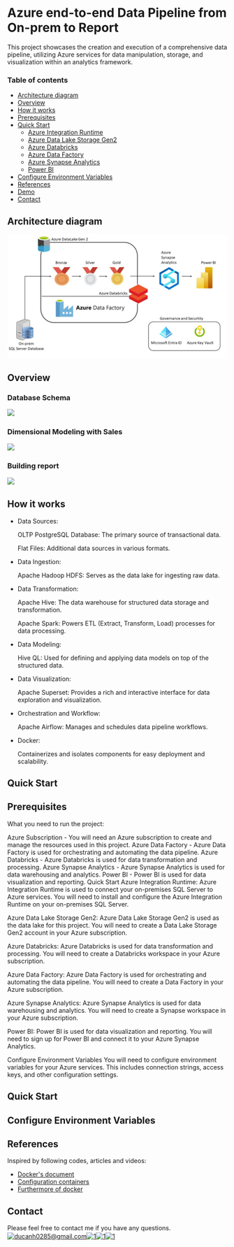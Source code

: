 # Azure end-to-end Data Pipeline from On-prem to Report 

This project showcases the creation and execution of a comprehensive data pipeline, utilizing Azure services for data manipulation, storage, and visualization within an analytics framework.

### Table of contents

* [Architecture diagram](#architecture-diagram)
* [Overview](#overview)
* [How it works](#how-it-works)
* [Prerequisites](#prerequisites)
* [Quick Start](#quick-start)
    * [Azure Integration Runtime](#azure-integration-runtime)
    * [Azure Data Lake Storage Gen2](#azure-datalake)
    * [Azure Databricks](#azzure-databrick)
    * [Azure Data Factory](#azure-data-factory)
    * [Azure Synapse Analytics](#azure-synapse-analytics)
    * [Power BI](#power-bi)
* [Configure Environment Variables](#configure-environment-variables)
* [References](#references)
* [Demo](#demo)
* [Contact](#contact)

## Architecture diagram

![](./image/architecture.jpg)

## Overview
  ### Database Schema
  ![](./dataForProject/image/dvdrental-schema.png)
  ### Dimensional Modeling with Sales
  ![](./dataForProject/image/dvdrentalDW-schema.png) 
  ### Building report
  ![](./dataForProject/image/reportDVD.png) 

## How it works
* Data Sources:

    OLTP PostgreSQL Database: The primary source of transactional data.

    Flat Files: Additional data sources in various formats.
* Data Ingestion:

    Apache Hadoop HDFS: Serves as the data lake for ingesting raw data.

* Data Transformation:

    Apache Hive: The data warehouse for structured data storage and transformation.

    Apache Spark: Powers ETL (Extract, Transform, Load) processes for data processing.
* Data Modeling:

    Hive QL: Used for defining and applying data models on top of the structured data.
* Data Visualization:

    Apache Superset: Provides a rich and interactive interface for data exploration and visualization.
* Orchestration and Workflow:

    Apache Airflow: Manages and schedules data pipeline workflows.
* Docker: 

    Containerizes and isolates components for easy deployment and scalability.




## Quick Start


  
## Prerequisites
What you need to run the project:

Azure Subscription - You will need an Azure subscription to create and manage the resources used in this project.
Azure Data Factory - Azure Data Factory is used for orchestrating and automating the data pipeline.
Azure Databricks - Azure Databricks is used for data transformation and processing.
Azure Synapse Analytics - Azure Synapse Analytics is used for data warehousing and analytics.
Power BI - Power BI is used for data visualization and reporting.
Quick Start
Azure Integration Runtime:
Azure Integration Runtime is used to connect your on-premises SQL Server to Azure services. You will need to install and configure the Azure Integration Runtime on your on-premises SQL Server.

Azure Data Lake Storage Gen2:
Azure Data Lake Storage Gen2 is used as the data lake for this project. You will need to create a Data Lake Storage Gen2 account in your Azure subscription.

Azure Databricks:
Azure Databricks is used for data transformation and processing. You will need to create a Databricks workspace in your Azure subscription.

Azure Data Factory:
Azure Data Factory is used for orchestrating and automating the data pipeline. You will need to create a Data Factory in your Azure subscription.

Azure Synapse Analytics:
Azure Synapse Analytics is used for data warehousing and analytics. You will need to create a Synapse workspace in your Azure subscription.

Power BI:
Power BI is used for data visualization and reporting. You will need to sign up for Power BI and connect it to your Azure Synapse Analytics.

Configure Environment Variables
You will need to configure environment variables for your Azure services. This includes connection strings, access keys, and other configuration settings.

## Quick Start 

## Configure Environment Variables


## References
Inspired by following codes, articles and videos:

* [Docker's document](https://www.linkedin.com/pulse/dockerizing-hadoop-hive-spark-sqoop-job-thomas/)
* [Configuration containers](https://www.linkedin.com/pulse/dockerizing-hadoop-hive-spark-sqoop-job-thomas/)
* [Furthermore of docker](https://docs.docker.com/desktop/networking/)


## Contact
Please feel free to contact me if you have any questions.
<a href="https://ducanh0285@gmail.com" target="blank"><img align="center" src="https://img.icons8.com/color/48/000000/gmail--v2.png" alt="ducanh0285@gmail.com" height="30" width="40" /></a><a href="https://www.facebook.com/ducanh.pp" target="blank"><img align="center" src="https://raw.githubusercontent.com/rahuldkjain/github-profile-readme-generator/master/src/images/icons/Social/facebook.svg" alt="1" height="30" width="40" /></a><a href="https://twitter.com/Ducann02Nguyen" target="blank"><img align="center" src="https://raw.githubusercontent.com/rahuldkjain/github-profile-readme-generator/master/src/images/icons/Social/twitter.svg" alt="1" height="30" width="40" /></a><a href="https://www.linkedin.com/in/ducanhnt/" target="blank"><img align="center" src="https://raw.githubusercontent.com/rahuldkjain/github-profile-readme-generator/master/src/images/icons/Social/linked-in-alt.svg" alt="1" height="30" width="40" /></a>